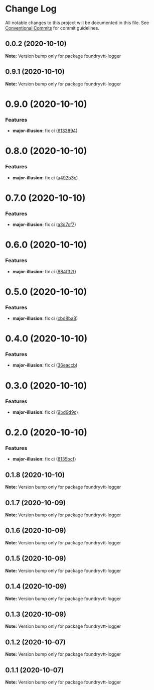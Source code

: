 # Change Log

All notable changes to this project will be documented in this file.
See [Conventional Commits](https://conventionalcommits.org) for commit guidelines.

## 0.0.2 (2020-10-10)

**Note:** Version bump only for package foundryvtt-logger





## 0.9.1 (2020-10-10)

**Note:** Version bump only for package foundryvtt-logger





# 0.9.0 (2020-10-10)


### Features

* **major-illusion:** fix ci ([6133894](https://github.com/danethurber/hephaestus/commit/613389406696628facf9f229d97e590946da3702))





# 0.8.0 (2020-10-10)


### Features

* **major-illusion:** fix ci ([a492b3c](https://github.com/danethurber/hephaestus/commit/a492b3c67b5dc893ee8df3a63d86c96220822b39))





# 0.7.0 (2020-10-10)


### Features

* **major-illusion:** fix ci ([a3d7cf7](https://github.com/danethurber/hephaestus/commit/a3d7cf77532958230e0986a998554cff85d2134a))





# 0.6.0 (2020-10-10)


### Features

* **major-illusion:** fix ci ([884f32f](https://github.com/danethurber/hephaestus/commit/884f32f7d4dfd1bf84ebadbd641d47d16bc3398c))





# 0.5.0 (2020-10-10)


### Features

* **major-illusion:** fix ci ([cbd8ba8](https://github.com/danethurber/hephaestus/commit/cbd8ba842d508b8e5367f398d5de6e41a30cc5d9))





# 0.4.0 (2020-10-10)


### Features

* **major-illusion:** fix ci ([36eaccb](https://github.com/danethurber/hephaestus/commit/36eaccb25d06ff17382fe8af04e38316a412a4fa))





# 0.3.0 (2020-10-10)


### Features

* **major-illusion:** fix ci ([9bd9d9c](https://github.com/danethurber/hephaestus/commit/9bd9d9cc22fecf63def1a0f50085e4a032d18904))





# 0.2.0 (2020-10-10)


### Features

* **major-illusion:** fix ci ([8135bcf](https://github.com/danethurber/hephaestus/commit/8135bcff13f009bb81147c9d28d6113008f6e386))





## 0.1.8 (2020-10-10)

**Note:** Version bump only for package foundryvtt-logger





## 0.1.7 (2020-10-09)

**Note:** Version bump only for package foundryvtt-logger





## 0.1.6 (2020-10-09)

**Note:** Version bump only for package foundryvtt-logger





## 0.1.5 (2020-10-09)

**Note:** Version bump only for package foundryvtt-logger





## 0.1.4 (2020-10-09)

**Note:** Version bump only for package foundryvtt-logger





## 0.1.3 (2020-10-09)

**Note:** Version bump only for package foundryvtt-logger





## 0.1.2 (2020-10-07)

**Note:** Version bump only for package foundryvtt-logger





## 0.1.1 (2020-10-07)

**Note:** Version bump only for package foundryvtt-logger
